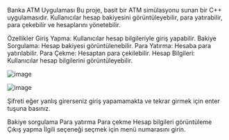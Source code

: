 Banka ATM Uygulaması
Bu proje, basit bir ATM simülasyonu sunan bir C++ uygulamasıdır. Kullanıcılar hesap bakiyesini görüntüleyebilir, para yatırabilir, para çekebilir ve hesaplarını yönetebilir.

 <!-- Buraya bir uygulama ekran görüntüsü ekleyebilirsiniz -->

Özellikler
Giriş Yapma: Kullanıcılar hesap bilgileriyle giriş yapabilir.
Bakiye Sorgulama: Hesap bakiyesi görüntülenebilir.
Para Yatırma: Hesaba para yatırılabilir.
Para Çekme: Hesaptan para çekilebilir.
Hesap Bilgileri: Kullanıcılar hesap bilgilerini görüntüleyebilir.

![image](https://github.com/user-attachments/assets/4de4032a-a796-44fc-a333-4bbf6556d574)

![image](https://github.com/user-attachments/assets/337a27ba-ac30-4330-a685-2f73076d7233)

Şifreti eğer yanlış girerseniz giriş yapamamakta ve tekrar girmek için enter tuşuna basınız.

 

Bakiye sorgulama
Para yatırma
Para çekme
Hesap bilgileri görüntüleme
Çıkış yapma
İlgili seçeneği seçmek için menü numarasını girin.

